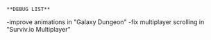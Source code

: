 `**DEBUG LIST**`

-improve animations in "Galaxy Dungeon"
-fix multiplayer scrolling in "Surviv.io Multiplayer"
